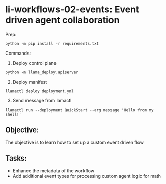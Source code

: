# li-workflows-02-events: Event driven agent collaboration

Prep:
```
python -m pip install -r requirements.txt
```

Commands:

1. Deploy control plane
```
python -m llama_deploy.apiserver
```

2. Deploy manifest
```
llamactl deploy deployment.yml
``` 

3. Send message from lamactl
```
llamactl run --deployment QuickStart --arg message 'Hello from my shell!'
```

## Objective:

The objective is to learn how to set up a custom event driven flow

## Tasks:

- Enhance the metadata of the workflow
- Add additional event types for processing custom agent logic for math